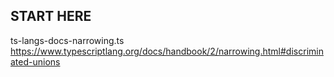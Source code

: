 ## START HERE
ts-langs-docs-narrowing.ts
https://www.typescriptlang.org/docs/handbook/2/narrowing.html#discriminated-unions
